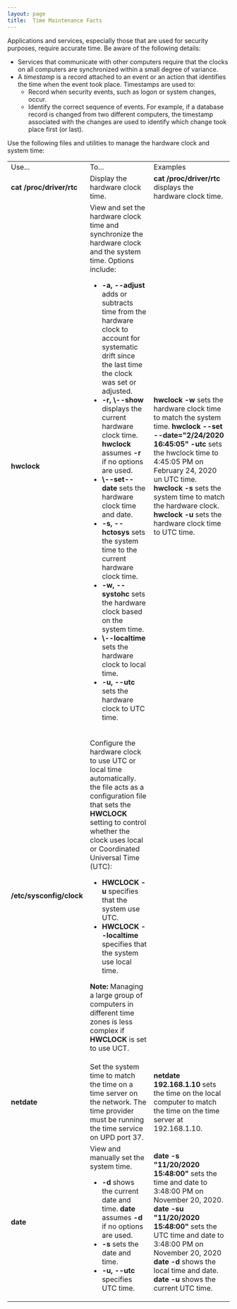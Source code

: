 ```yaml
---
layout: page
title:  Time Maintenance Facts
---
```


Applications and services, especially those that are used for security
purposes, require accurate time. Be aware of the following details:

  * Services that communicate with other computers require that the clocks on all computers are synchronized within a small degree of variance.
  * A _timestamp_ is a record attached to an event or an action that identifies the time when the event took place. Timestamps are used to: 
    * Record when security events, such as logon or system changes, occur. 
    * Identify the correct sequence of events. For example, if a database record is changed from two different computers, the timestamp associated with the changes are used to identify which change took place first (or last). 

Use the following files and utilities to manage the hardware clock and system
time:

<table>

<tr> <td>Use...</td> <td>To...</td> <td>Examples</td>

</tr>

<tr> <td> <b> cat /proc/driver/rtc</b></td> <td>Display the hardware clock
time.</td> <td> <b>cat</b> <b> /proc/driver/rtc </b>displays the hardware
clock time.</td>

</tr>

<tr> <td><b>hwclock</b></td> <td>View and set the hardware clock time and
synchronize the hardware clock and the system time. Options include:

<ul>

<li><b>-a, --adjust</b> adds or subtracts time from the hardware clock to
account for systematic drift since the last time the clock was set or
adjusted.

</li>

<li><b>-r, \--show</b> displays the current hardware clock time.
<b>hwclock</b> assumes <b>-r</b> if no options are used.

</li>

<li> <b>\--set--date </b>sets the hardware clock time and date.

</li>

<li><b>-s, --hctosys</b> sets the system time to the current hardware clock
time.

</li>

<li><b>-w, --systohc</b> sets the hardware clock based on the system time.

</li>

<li><b>\--localtime</b> sets the hardware clock to local time.

</li>

<li><b>-u, --utc</b> sets the hardware clock to UTC time.

</li>

</ul></td> <td> <b>hwclock -w </b> sets the hardware clock time to match the
system time.  
<b>hwclock --set --date="2/24/2020 16:45:05" -utc </b>sets the hwclock time to
4:45:05 PM on February 24, 2020 un UTC time.  
<b>hwclock -s </b> sets the system time to match the hardware clock.  
<b>hwclock -u </b> sets the hardware clock time to UTC time.</td>

</tr>

<tr> <td> <b> /etc/sysconfig/clock</b></td> <td>

Configure the hardware clock to use UTC or local time automatically. the file
acts as a configuration file that sets the <b>HWCLOCK</b> setting to control
whether the clock uses local or Coordinated Universal Time (UTC):

<ul>

<li><b>HWCLOCK -u</b> specifies that the system use UTC.

</li>

<li><b>HWCLOCK --localtime</b> specifies  that the system use local time.

</li>

</ul>

<b>Note:</b> Managing a large group of computers in different time zones is
less complex if <b>HWCLOCK</b> is set to use UCT.

</td> <td> </td>

</tr>

<tr> <td><b>netdate</b></td> <td>Set the system time to match the time on a
time server on the network. The time provider must be running the time service
on UPD port 37.</td> <td><b>netdate<i> </i>192.168.1.10</b> sets the time on
the local computer to match the time on the time server at 192.168.1.10.</td>

</tr>

<tr> <td><b>date</b></td> <td>View and manually set the system time.

<ul>

<li><b>-d</b> shows the current date and time. <b>date</b> assumes <b>-d</b>
if no options are used.

</li>

<li><b>-s</b> sets the date and time.

</li>

<li><b>-u, --utc</b> specifies UTC time.<i> </i>

</li>

</ul> </td> <td><b>date -s "11/20/2020 15:48:00" </b>sets the time and date to
3:48:00 PM on November 20, 2020.  
<b>date -su "11/20/2020 15:48:00" </b>sets the UTC time and date to 3:48:00 PM
on November 20, 2020  
<b>date -d</b> shows the local time and date.  
<b>date -u</b> shows the current UTC time.</td>

</tr> </table>

